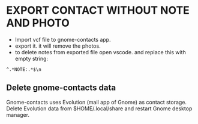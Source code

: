 
# EXPORT CONTACT WITHOUT NOTE AND PHOTO

- Import vcf file to gnome-contacts app.
- export it. it will remove the photos.
- to delete notes from exported file open vscode. and replace this with empty string:

```text
^.*NOTE:.*$\n
```

## Delete gnome-contacts data

Gnome-contacts uses Evolution (mail app of Gnome) as contact storage. Delete Evolution data from $HOME/.local/share and restart Gnome desktop manager.
